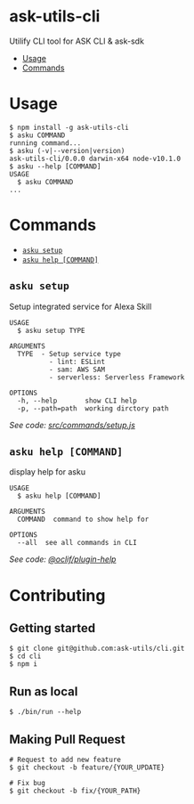 ask-utils-cli
=============

Utilify CLI tool for ASK CLI &amp; ask-sdk

<!--
[![oclif](https://img.shields.io/badge/cli-oclif-brightgreen.svg)](https://oclif.io)
[![Version](https://img.shields.io/npm/v/ask-utils-cli.svg)](https://npmjs.org/package/ask-utils-cli)
[![CircleCI](https://circleci.com/gh/hideokamoto/ask-utils-cli/tree/master.svg?style=shield)](https://circleci.com/gh/hideokamoto/ask-utils-cli/tree/master)
[![Downloads/week](https://img.shields.io/npm/dw/ask-utils-cli.svg)](https://npmjs.org/package/ask-utils-cli)
[![License](https://img.shields.io/npm/l/ask-utils-cli.svg)](https://github.com/hideokamoto/ask-utils-cli/blob/master/package.json)
-->

<!-- toc -->
* [Usage](#usage)
* [Commands](#commands)
<!-- tocstop -->
# Usage
<!-- usage -->
```sh-session
$ npm install -g ask-utils-cli
$ asku COMMAND
running command...
$ asku (-v|--version|version)
ask-utils-cli/0.0.0 darwin-x64 node-v10.1.0
$ asku --help [COMMAND]
USAGE
  $ asku COMMAND
...
```
<!-- usagestop -->
# Commands
<!-- commands -->
* [`asku setup`](#asku-setup)
* [`asku help [COMMAND]`](#asku-help-command)

## `asku setup`

Setup integrated service for Alexa Skill

```
USAGE
  $ asku setup TYPE

ARGUMENTS
  TYPE  - Setup service type
          - lint: ESLint
          - sam: AWS SAM
          - serverless: Serverless Framework

OPTIONS
  -h, --help       show CLI help
  -p, --path=path  working dirctory path
```

_See code: [src/commands/setup.js](https://github.com/hideokamoto/ask-utils-cli/blob/v0.0.0/src/commands/setup.js)_
<!-- commandsstop -->


## `asku help [COMMAND]`

display help for asku

```
USAGE
  $ asku help [COMMAND]

ARGUMENTS
  COMMAND  command to show help for

OPTIONS
  --all  see all commands in CLI
```

_See code: [@oclif/plugin-help](https://github.com/oclif/plugin-help/blob/v2.1.0/src/commands/help.ts)_

# Contributing

## Getting started

```
$ git clone git@github.com:ask-utils/cli.git
$ cd cli
$ npm i
```

## Run as local

```
$ ./bin/run --help
```

## Making Pull Request

```
# Request to add new feature
$ git checkout -b feature/{YOUR_UPDATE}

# Fix bug
$ git checkout -b fix/{YOUR_PATH}
```